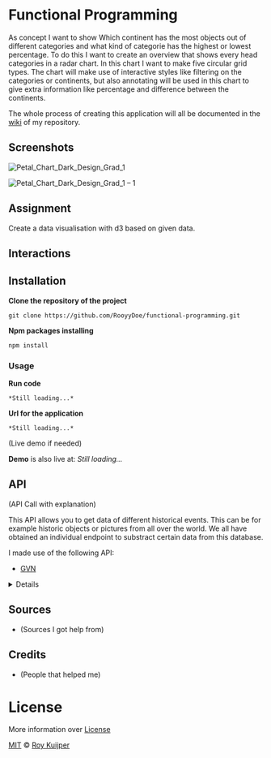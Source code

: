 # Functional Programming

As concept I want to show Which continent has the most objects out of different categories and what kind of categorie has the highest or lowest percentage. To do this I want to create an overview that shows every head categories in a radar chart. In this chart I want to make five circular grid types. The chart will make use of interactive styles like filtering on the categories or continents, but also annotating will be used in this chart to give extra information like percentage and difference between the continents.

The whole process of creating this application will all be documented in the [wiki](https://github.com/RooyyDoe/functional-programming/wiki) of my repository.

## Screenshots

![Petal_Chart_Dark_Design_Grad_1](https://user-images.githubusercontent.com/40355914/68203378-ef4dbc00-ffc5-11e9-9a89-f38cf4e6d6b2.png)

![Petal_Chart_Dark_Design_Grad_1 – 1](https://user-images.githubusercontent.com/40355914/68203501-3cca2900-ffc6-11e9-834a-cd3142bd8f2f.png)

## Assignment

Create a data visualisation with d3 based on given data.

## Interactions



## Installation

**Clone the repository of the project**
```
git clone https://github.com/RooyyDoe/functional-programming.git
```

**Npm packages installing**
```
npm install
```

### Usage

**Run code**
```
*Still loading...*
```

**Url for the application**

```
*Still loading...*
```

(Live demo if needed)

**Demo** is also live at: *Still loading...*

## API
(API Call with explanation)

This API allows you to get data of different historical events. This can be for example historic objects or pictures from all over the world. We all have obtained an individual endpoint to substract certain data from this database. 

I made use of the following API:

* [GVN](https://data.netwerkdigitaalerfgoed.nl/)

<details>

```

```
</details>


## Sources
* (Sources I got help from)

## Credits

* (People that helped me)

# License

More information over [License](https://help.github.com/en/articles/licensing-a-repository)

[MIT](https://github.com/RooyyDoe/functional-programming/blob/master/LICENSE.txt) © [Roy Kuijper](https://github.com/RooyyDoe)
